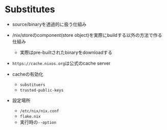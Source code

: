 # Substitutes

* source/binaryを透過的に扱う仕組み
* /nix/storeのcomponent(store object)を実際にbuildする以外の方法で作る仕組み
  * 実際はpre-builtされたbinaryをdownloadする
* `https://cache.nixos.org`は公式のcache server

* cacheの有効化
  * `substituers`
  * `trusted-public-keys`

* 設定場所
  * `/etc/nix/nix.conf`
  * `flake.nix`
  * 実行時の`--option`
